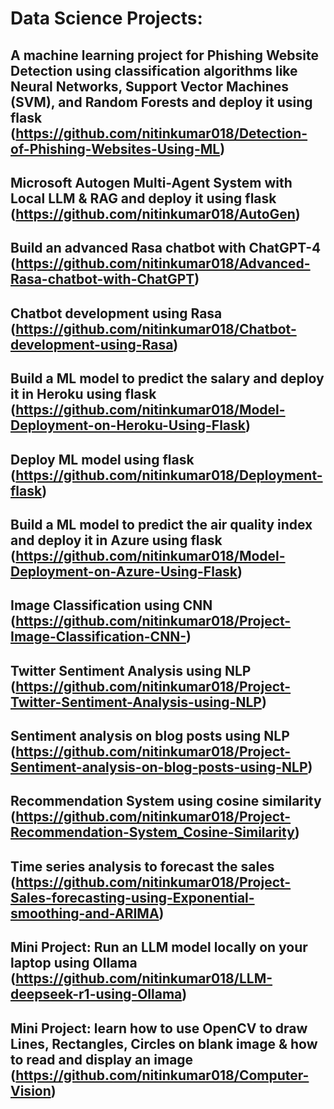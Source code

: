 # Data Science Projects:
## A machine learning project for Phishing Website Detection using classification algorithms like Neural Networks, Support Vector Machines (SVM), and Random Forests and deploy it using flask (https://github.com/nitinkumar018/Detection-of-Phishing-Websites-Using-ML)
## Microsoft Autogen Multi-Agent System with Local LLM & RAG and deploy it using flask (https://github.com/nitinkumar018/AutoGen)
## Build an advanced Rasa chatbot with ChatGPT-4 (https://github.com/nitinkumar018/Advanced-Rasa-chatbot-with-ChatGPT)
## Chatbot development using Rasa (https://github.com/nitinkumar018/Chatbot-development-using-Rasa)
## Build a ML model to predict the salary and deploy it in Heroku using flask (https://github.com/nitinkumar018/Model-Deployment-on-Heroku-Using-Flask)
## Deploy ML model using flask (https://github.com/nitinkumar018/Deployment-flask)
## Build a ML model to predict the air quality index and deploy it in Azure using flask (https://github.com/nitinkumar018/Model-Deployment-on-Azure-Using-Flask)
## Image Classification using CNN (https://github.com/nitinkumar018/Project-Image-Classification-CNN-)
## Twitter Sentiment Analysis using NLP (https://github.com/nitinkumar018/Project-Twitter-Sentiment-Analysis-using-NLP)
## Sentiment analysis on blog posts using NLP (https://github.com/nitinkumar018/Project-Sentiment-analysis-on-blog-posts-using-NLP)
## Recommendation System using cosine similarity (https://github.com/nitinkumar018/Project-Recommendation-System_Cosine-Similarity)
## Time series analysis to forecast the sales (https://github.com/nitinkumar018/Project-Sales-forecasting-using-Exponential-smoothing-and-ARIMA)
## Mini Project: Run an LLM model locally on your laptop using Ollama (https://github.com/nitinkumar018/LLM-deepseek-r1-using-Ollama) 
## Mini Project: learn how to use OpenCV to draw Lines, Rectangles, Circles on blank image & how to read and display an image (https://github.com/nitinkumar018/Computer-Vision)
